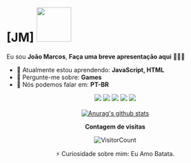 # [JM] <img src="https://github.com/TheDudeThatCode/TheDudeThatCode/blob/master/Assets/Handshake.gif?raw=true" width="80px">

Eu sou <strong>João Marcos</strong>, <strong>Faça uma breve apresentação aqui</strong> 👨🏻‍💻 

- 🚀 Atualmente estou aprendendo: <strong>JavaScript, HTML</strong> 
- 💬 Pergunte-me sobre: <strong>Games</strong>
- 📣 Nós podemos falar em: <strong>PT-BR</strong>

<div align="center">
  <a href="#" alt="Gmail">
  <img src="https://img.shields.io/badge/-Gmail-FF0000?style=flat-square&labelColor=FF0000&logo=gmail&logoColor=white&link=LINK-DO-SEU-EMAIL" /></a>

  <a href="#" alt="Linkedin">
  <img src="https://img.shields.io/badge/-Linkedin-0e76a8?style=flat-square&logo=Linkedin&logoColor=white&link=LINK-DO-SEU-LINKEDIN" /></a>
  
  <a href="#" alt="WhatsApp">
  <img src="https://img.shields.io/badge/-WhatsApp-25d366?style=flat-square&labelColor=25d366&logo=whatsapp&logoColor=white&link=API-DO-SEU-WHATSAPP"/></a>
  
  <a href="#" alt="Facebook">
  <img src="https://img.shields.io/badge/-Facebook-3b5998?style=flat-square&labelColor=3b5998&logo=facebook&logoColor=white&link=LINK-DO-SEU-FACEBOOK"/></a>

  <a href="#" alt="Instagram">
  <img src="https://img.shields.io/badge/-Instagram-DF0174?style=flat-square&labelColor=DF0174&logo=instagram&logoColor=white&link=LINK-DO-SEU-INSTAGRAM"/></a>
<div>
 

</br>
<div align="center">
<a href="https://github-readme-stats.anuraghazra1.vercel.app/api?username=jmtmds"><img src="https://github-readme-stats.anuraghazra1.vercel.app/api?username=jmtmds&show_icons=true&include_all_commits=true&theme=radical" alt="Anurag's github stats"/>
</a>
</div>

**Contagem de visitas**

![VisitorCount](https://profile-counter.glitch.me/{Duduxs}/count.svg)

⚡ Curiosidade sobre mim: Eu Amo Batata.
